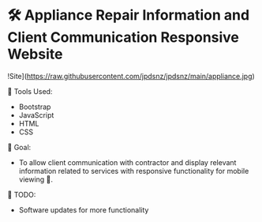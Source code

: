 # 🛠 Appliance Repair Information and Client Communication Responsive Website

!Site](https://raw.githubusercontent.com/jpdsnz/jpdsnz/main/appliance.jpg)

🔧 Tools Used:
- Bootstrap 
- JavaScript
- HTML
- CSS 

🥅 Goal: 
 - To allow client communication with contractor and display relevant information related to services with responsive functionality for mobile viewing 📲.
 
📝 TODO: 
  - Software updates for more functionality
